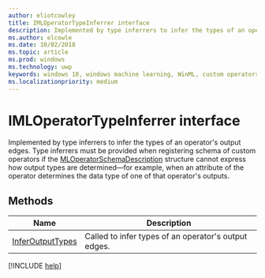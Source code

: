 ```yaml
---
author: eliotcowley
title: IMLOperatorTypeInferrer interface
description: Implemented by type inferrers to infer the types of an operator's output edges.
ms.author: elcowle
ms.date: 10/02/2018
ms.topic: article
ms.prod: windows
ms.technology: uwp
keywords: windows 10, windows machine learning, WinML, custom operators, IMLOperatorTypeInferrer
ms.localizationpriority: medium
---
```


# IMLOperatorTypeInferrer interface

Implemented by type inferrers to infer the types of an operator's output edges. Type inferrers must be provided when registering schema of custom operators if the [MLOperatorSchemaDescription](MLOperatorSchemaDescription.md) structure cannot express how output types are determined&mdash;for example, when an attribute of the operator determines the data type of one of that operator's outputs.

## Methods

| Name | Description |
|------|-------------|
| [InferOutputTypes](IMLOperatorTypeInferrer_InferOutputTypes.md) | Called to infer types of an operator's output edges. |

[!INCLUDE [help](../includes/get-help.md)]